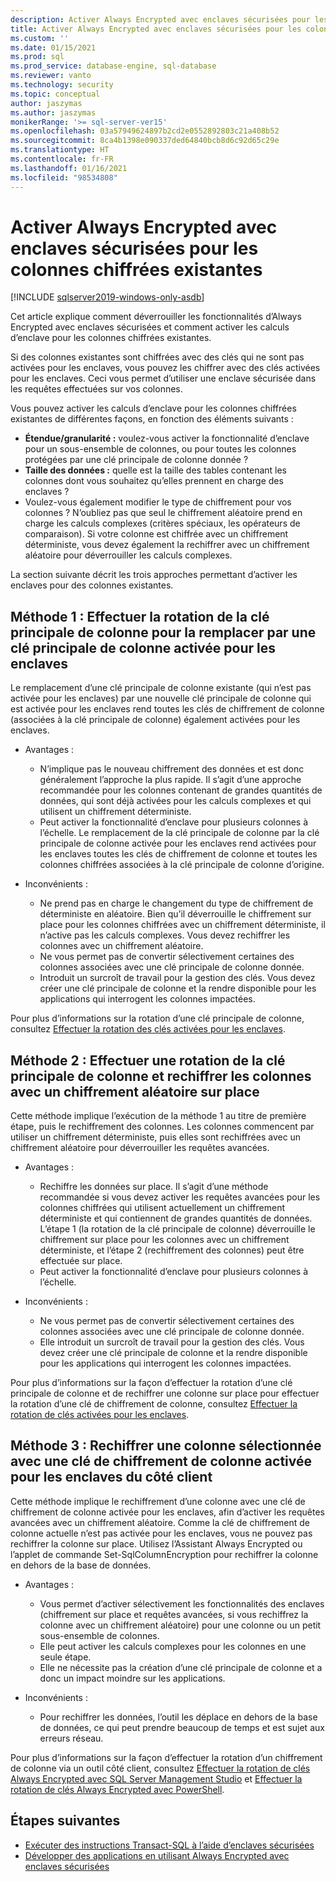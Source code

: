 ```yaml
---
description: Activer Always Encrypted avec enclaves sécurisées pour les colonnes chiffrées existantes
title: Activer Always Encrypted avec enclaves sécurisées pour les colonnes chiffrées existantes | Microsoft Docs
ms.custom: ''
ms.date: 01/15/2021
ms.prod: sql
ms.prod_service: database-engine, sql-database
ms.reviewer: vanto
ms.technology: security
ms.topic: conceptual
author: jaszymas
ms.author: jaszymas
monikerRange: '>= sql-server-ver15'
ms.openlocfilehash: 03a57949624897b2cd2e0552892803c21a408b52
ms.sourcegitcommit: 8ca4b1398e090337ded64840bcb8d6c92d65c29e
ms.translationtype: HT
ms.contentlocale: fr-FR
ms.lasthandoff: 01/16/2021
ms.locfileid: "98534808"
---
```

# <a name="enable-always-encrypted-with-secure-enclaves-for-existing-encrypted-columns"></a>Activer Always Encrypted avec enclaves sécurisées pour les colonnes chiffrées existantes 
[!INCLUDE [sqlserver2019-windows-only-asdb](../../../includes/applies-to-version/sqlserver2019-windows-only-asdb.md)]

Cet article explique comment déverrouiller les fonctionnalités d’Always Encrypted avec enclaves sécurisées et comment activer les calculs d’enclave pour les colonnes chiffrées existantes.  

Si des colonnes existantes sont chiffrées avec des clés qui ne sont pas activées pour les enclaves, vous pouvez les chiffrer avec des clés activées pour les enclaves. Ceci vous permet d’utiliser une enclave sécurisée dans les requêtes effectuées sur vos colonnes.

Vous pouvez activer les calculs d’enclave pour les colonnes chiffrées existantes de différentes façons, en fonction des éléments suivants :

- **Étendue/granularité :** voulez-vous activer la fonctionnalité d’enclave pour un sous-ensemble de colonnes, ou pour toutes les colonnes protégées par une clé principale de colonne donnée ?
- **Taille des données :** quelle est la taille des tables contenant les colonnes dont vous souhaitez qu’elles prennent en charge des enclaves ?
- Voulez-vous également modifier le type de chiffrement pour vos colonnes ? N’oubliez pas que seul le chiffrement aléatoire prend en charge les calculs complexes (critères spéciaux, les opérateurs de comparaison). Si votre colonne est chiffrée avec un chiffrement déterministe, vous devez également la rechiffrer avec un chiffrement aléatoire pour déverrouiller les calculs complexes.

La section suivante décrit les trois approches permettant d’activer les enclaves pour des colonnes existantes.

## <a name="method-1-rotate-the-column-master-key-to-replace-it-with-an-enclave-enabled-column-master-key"></a>Méthode 1 : Effectuer la rotation de la clé principale de colonne pour la remplacer par une clé principale de colonne activée pour les enclaves
Le remplacement d’une clé principale de colonne existante (qui n’est pas activée pour les enclaves) par une nouvelle clé principale de colonne qui est activée pour les enclaves rend toutes les clés de chiffrement de colonne (associées à la clé principale de colonne) également activées pour les enclaves.

- Avantages :
  - N’implique pas le nouveau chiffrement des données et est donc généralement l’approche la plus rapide. Il s’agit d’une approche recommandée pour les colonnes contenant de grandes quantités de données, qui sont déjà activées pour les calculs complexes et qui utilisent un chiffrement déterministe.
  - Peut activer la fonctionnalité d’enclave pour plusieurs colonnes à l’échelle. Le remplacement de la clé principale de colonne par la clé principale de colonne activée pour les enclaves rend activées pour les enclaves toutes les clés de chiffrement de colonne et toutes les colonnes chiffrées associées à la clé principale de colonne d’origine.
  
- Inconvénients :
  - Ne prend pas en charge le changement du type de chiffrement de déterministe en aléatoire. Bien qu’il déverrouille le chiffrement sur place pour les colonnes chiffrées avec un chiffrement déterministe, il n’active pas les calculs complexes. Vous devez rechiffrer les colonnes avec un chiffrement aléatoire.
  - Ne vous permet pas de convertir sélectivement certaines des colonnes associées avec une clé principale de colonne donnée.
  - Introduit un surcroît de travail pour la gestion des clés. Vous devez créer une clé principale de colonne et la rendre disponible pour les applications qui interrogent les colonnes impactées.

Pour plus d’informations sur la rotation d’une clé principale de colonne, consultez [Effectuer la rotation des clés activées pour les enclaves](always-encrypted-enclaves-rotate-keys.md).

## <a name="method-2-rotate-the-column-master-key-and-re-encrypt-columns-using-randomized-encryption-in-place"></a>Méthode 2 : Effectuer une rotation de la clé principale de colonne et rechiffrer les colonnes avec un chiffrement aléatoire sur place
Cette méthode implique l’exécution de la méthode 1 au titre de première étape, puis le rechiffrement des colonnes. Les colonnes commencent par utiliser un chiffrement déterministe, puis elles sont rechiffrées avec un chiffrement aléatoire pour déverrouiller les requêtes avancées.

- Avantages :
  - Rechiffre les données sur place. Il s’agit d’une méthode recommandée si vous devez activer les requêtes avancées pour les colonnes chiffrées qui utilisent actuellement un chiffrement déterministe et qui contiennent de grandes quantités de données. L’étape 1 (la rotation de la clé principale de colonne) déverrouille le chiffrement sur place pour les colonnes avec un chiffrement déterministe, et l’étape 2 (rechiffrement des colonnes) peut être effectuée sur place.
  - Peut activer la fonctionnalité d’enclave pour plusieurs colonnes à l’échelle.
  
- Inconvénients :
  - Ne vous permet pas de convertir sélectivement certaines des colonnes associées avec une clé principale de colonne donnée.
  - Elle introduit un surcroît de travail pour la gestion des clés. Vous devez créer une clé principale de colonne et la rendre disponible pour les applications qui interrogent les colonnes impactées.

Pour plus d’informations sur la façon d’effectuer la rotation d’une clé principale de colonne et de rechiffrer une colonne sur place pour effectuer la rotation d’une clé de chiffrement de colonne, consultez [Effectuer la rotation de clés activées pour les enclaves](always-encrypted-enclaves-rotate-keys.md).

## <a name="method-3-re-encrypt-a-selected-column-with-an-enclave-enabled-column-encryption-key-on-the-client-side"></a>Méthode 3 : Rechiffrer une colonne sélectionnée avec une clé de chiffrement de colonne activée pour les enclaves du côté client
Cette méthode implique le rechiffrement d’une colonne avec une clé de chiffrement de colonne activée pour les enclaves, afin d’activer les requêtes avancées avec un chiffrement aléatoire. Comme la clé de chiffrement de colonne actuelle n’est pas activée pour les enclaves, vous ne pouvez pas rechiffrer la colonne sur place. Utilisez l’Assistant Always Encrypted ou l’applet de commande Set-SqlColumnEncryption pour rechiffrer la colonne en dehors de la base de données.

- Avantages :
  - Vous permet d’activer sélectivement les fonctionnalités des enclaves (chiffrement sur place et requêtes avancées, si vous rechiffrez la colonne avec un chiffrement aléatoire) pour une colonne ou un petit sous-ensemble de colonnes.
  - Elle peut activer les calculs complexes pour les colonnes en une seule étape.
  - Elle ne nécessite pas la création d’une clé principale de colonne et a donc un impact moindre sur les applications.
  
- Inconvénients :
  - Pour rechiffrer les données, l’outil les déplace en dehors de la base de données, ce qui peut prendre beaucoup de temps et est sujet aux erreurs réseau.

Pour plus d’informations sur la façon d’effectuer la rotation d’un chiffrement de colonne via un outil côté client, consultez [Effectuer la rotation de clés Always Encrypted avec SQL Server Management Studio](rotate-always-encrypted-keys-using-ssms.md) et [Effectuer la rotation de clés Always Encrypted avec PowerShell](rotate-always-encrypted-keys-using-powershell.md).

## <a name="next-steps"></a>Étapes suivantes
- [Exécuter des instructions Transact-SQL à l’aide d’enclaves sécurisées](always-encrypted-enclaves-query-columns.md)
- [Développer des applications en utilisant Always Encrypted avec enclaves sécurisées](always-encrypted-enclaves-client-development.md)
